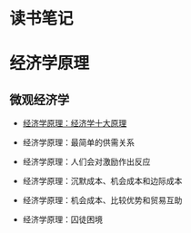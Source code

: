 <h1> 读书笔记 </h1>


# 经济学原理

## 微观经济学

- [经济学原理：经济学十大原理](经济学原理：经济学十大原理.md)

- 经济学原理：最简单的供需关系

- 经济学原理：人们会对激励作出反应

- 经济学原理：沉默成本、机会成本和边际成本

- 经济学原理：机会成本、比较优势和贸易互助

- 经济学原理：囚徒困境

  

